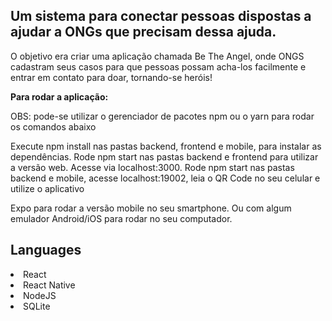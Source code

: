 <!DOCTYPE html>
<html>
<body>

<h2>Um sistema para conectar pessoas dispostas a ajudar a ONGs que precisam dessa ajuda.</h2>

<p>O objetivo era criar uma aplicação chamada Be The Angel, onde ONGS cadastram seus casos para que pessoas possam acha-los facilmente e entrar em contato para doar, tornando-se heróis!</p>

<p><strong>Para rodar a aplicação:</strong></p>
<p>OBS: pode-se utilizar o gerenciador de pacotes npm ou o yarn para rodar os comandos abaixo</p>
<p>Execute npm install nas pastas backend, frontend e mobile, para instalar as dependências.
Rode npm start nas pastas backend e frontend para utilizar a versão web. Acesse via localhost:3000.
Rode npm start nas pastas backend e mobile, acesse localhost:19002, leia o QR Code no seu celular e utilize o aplicativo</p>

<p>Expo para rodar a versão mobile no seu smartphone. Ou com algum emulador Android/iOS para rodar no seu computador.</p>
 
<h2>Languages</h2>

  <li>React</li>
  <li>React Native</li>
  <li>NodeJS</li>
  <li>SQLite</li>

</body>
</html>
